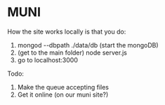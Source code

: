 # MUNI
How the site works locally is that you do:    
1) mongod --dbpath ./data/db (start the mongoDB)    
2) (get to the main folder) node server.js    
3) go to localhost:3000    

Todo:
1) Make the queue accepting files    
2) Get it online (on our muni site?)    
